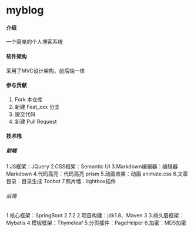 # myblog

#### 介绍
一个简单的个人博客系统

#### 软件架构
采用了MVC设计架构，前后端一体


#### 参与贡献

1.  Fork 本仓库
2.  新建 Feat_xxx 分支
3.  提交代码
4.  新建 Pull Request


#### 技术栈

##### 前端
1.JS框架：JQuery
2.CSS框架：Semantic UI
3.Markdown编辑器：编辑器 Markdown
4.代码高亮：代码高亮 prism
5.动画效果：动画 animate.css
6.文章目录：目录生成 Tocbot
7.照片墙：lightbox插件

###### 后端
1.核心框架：SpringBoot 2.7.2
2.项目构建：jdk1.8、Maven 3
3.持久层框架：Mybatis
4.模板框架：Thymeleaf
5.分页插件：PageHelper
6.加密：MD5加密
